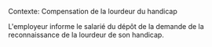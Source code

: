 Contexte: Compensation de la lourdeur du handicap

L'employeur informe le salarié du dépôt de la demande de la reconnaissance de la lourdeur de son handicap.